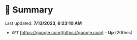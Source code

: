 # 📖 Summary
Last updated: **7/13/2023, 6:23:10 AM**

- `GET` [https://google.com](https://google.com) - **Up** (200ms)
